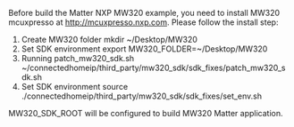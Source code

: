 Before  build the Matter NXP MW320 example, you need to install MW320 mcuxpresso at http://mcuxpresso.nxp.com.
Please follow the install step:
1. Create MW320 folder
    mkdir ~/Desktop/MW320
2. Set SDK environment
    export MW320_FOLDER=~/Desktop/MW320
3. Running patch_mw320_sdk.sh
    ~/connectedhomeip/third_party/mw320_sdk/sdk_fixes/patch_mw320_sdk.sh
4. Set SDK environment
    source ./connectedhomeip/third_party/mw320_sdk/sdk_fixes/set_env.sh

MW320_SDK_ROOT will be configured to build MW320 Matter application.

